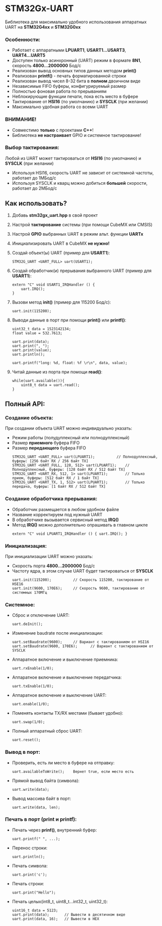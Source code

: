 # STM32Gx-UART
Библиотека для максимально удобного использования аппаратных UART на **STM32G4xx** и **STM32G0xx**

### Особенности:
- Работает с аппаратными **LPUART1**, **USART1...USART3**, **UART4...UART5**
- Доступен только асинхронный (UART) режим в формате **8N1**, скорость **4800...2000000** Бод/с
- Реализован вывод основных типов данных методом **print()**
- Реализован **printf()** - печать форматированной строки
- Реализован вывод чисел 8-32 бита в **полном** двоичном виде 
- Независимые FIFO буферы, конфигурируемый размер 
- Полностью фоновая работа по прерываниям
- Неблокирующие функции печати, пока есть место в буфере
- Тактирование от **HSI16** (по умолчанию) и **SYSCLK** (при желании)
- Максимально удобная работа со всеми UART

### ВНИМАНИЕ!
- Совместимо **только** с проектами **C++**! 
- Библиотека **не настраивает** GPIO и системное тактирование!

### Выбор тактирования:
Любой из UART может тактироваться от **HSI16** (по умолчанию) и **SYSCLK** (при желании)
- Используя HSI16, скорость UART не зависит от системной частоты, работает до 1МБод/с
- Используя SYSCLK и кварц можно добиться **большей** скорости, работает до 2МБод/с 

## Как использовать?
1. Добавь **stm32gx_uart.hpp** в свой проект 
2. Настрой **тактирование** системы (при помощи CubeMX или CMSIS)
3. Настрой **GPIO** выбранных UART в режим альт. функции **UARTx**
4. Инициализировать UART в CubeMX **не нужно!**
5. Создай объект(ы) UART (пример для **USART1**):
	```
    STM32G_UART <UART_FULL> uart(USART1);	
    ``` 
6. Создай обработчик(и) прерывания выбранного UART (пример для **USART1**):
	```
    extern "C" void USART1_IRQHandler () {
		uart.IRQ();
	}
    ``` 
7. Вызови метод **init()** (пример для 115200 Бод/с):
	```
    uart.init(115200); 
    ``` 
8. Выводи данные в порт при помощи **print()** или **printf()**:
	```
	uint32_t data = 1523142134;
	float value = 532.7613;
	
	uart.print(data); 
	uart.print(", ");
	uart.print(value);
	uart.println();
	
	uart.printf("long: %d, float: %f \r\n", data, value); 
    ```

9. Читай данные из порта при помощи **read()**:
	```
	while(uart.available()){
		uint8_t data = uart.read();
	}	
    ```
## Полный API:
### Создание объекта:
При создании объекта UART можно индивидуально указать:
- Режим работы (полудуплексный или полнодуплексный)
- Размер **приемного** буфера FIFO 
- Размер **передающего** буфера FIFO
	```
	STM32G_UART <UART_FULL> uart(LPUART1);			// Полнодуплексный, буферы: [256 байт RX / 256 байт TX]
	STM32G_UART <UART_FULL, 128, 512> uart(LPUART1);	// Полнодуплексный, буферы: [128 байт RX / 512 байт TX]
	STM32G_UART <UART_RX, 512, 1> uart(LPUART1);		// Только прием, буферы: [512 байт RX / 1 байт TX]
	STM32G_UART <UART_TX, 1, 512> uart(LPUART1);		// Только передача, буферы: [1 байт RX / 512 байт TX]
    ```
### Создание обработчика прерывания:
- Обработчик размещается в любом удобном файле
- Название корректируем под нужный UART
- В обработчике вызывается сервисный метод **IRQ()**
- Метод **IRQ()** можно дополнительно опрашивать в главном цикле
	```
	extern "C" void LPUART1_IRQHandler () { uart.IRQ(); }
    ```
### Инициализация:
При инициализации UART можно указать:
- Скорость порта **4800...2000000** Бод/с
- Частоту ядра, в этом случае UART будет тактироваться от **SYSCLK**
	```
	uart.init(115200);			// Скорость 115200, тактирование от HSE16
	uart.init(9600, 170E6);		// Скорость 9600, тактирование от системных 170МГц
    ```
### Системное:
- Сброс и отключение UART:	
	```
	uart.deInit();
    ```
- Изменение baudrate после инициализации:
	```
	uart.setBaudrate(9600);		// Вариант с тактированием от HSI16
	uart.setBaudrate(9600, 170E6);		// Вариант с тактированием от SYSCLK
    ```	
- Аппаратное включение и выключение приемника:
	```
	uart.rxEnable(1/0);	
    ```	
- Аппаратное включение и выключение передатчика:
	```
	uart.txEnable(1/0);	
    ```	
- Аппаратное включение и выключение UART:
	```
	uart.enable(1/0);	
    ```	
- Поменять контакты TX/RX местами (бывает удобно):
	```
	uart.swap(1/0);
    ```
- Полный аппаратный сброс UART:
	```
	uart.reset();
    ```
### Вывод в порт:
- Проверить, есть ли место в буфере на отправку:
	```
	uart.availableToWrite();	Вернет true, если место есть
    ```
- Прямой вывод байта (символа):
	```
	uart.write(data);
    ```
- Вывод массива байт в порт:
	```
	uart.write(data, len);
    ```
### Печать в порт (print и printf):
- Печать через **prinf()**, внутренний буфер:
	```
	uart.printf(" ", ...);
    ```
- Перенос строки:
	```
	uart.println();
    ```
- Печать символа:
	```
	uart.print('c');
    ```
- Печать строки:
	```
	uart.print("Hello");
    ```
- Печать целых(int8_t, uint8_t...int32_t, uint32_t):
	```
	uint16_t data = 5123;
	uart.print(data);		// Вывести в десятичном виде
	uart.print(data, 16);	// Вывести в HEX 
    ```
